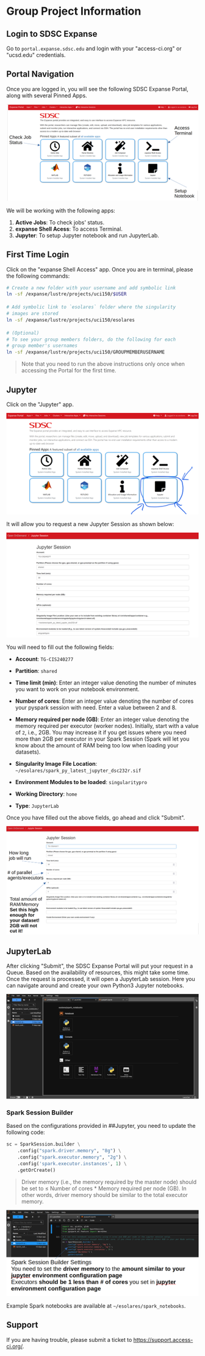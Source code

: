 # Group Project Information

## Login to SDSC Expanse
Go to `portal.expanse.sdsc.edu` and login with your "access-ci.org" or "ucsd.edu" credentials.

## Portal Navigation
Once you are logged in, you will see the following SDSC Expanse Portal, along with several Pinned Apps. 

![Portal Navigation](images/portal-navigation.png "Portal Navigation")

We will be working with the following apps:
1. **Active Jobs**: To check jobs' status.
2. **expanse Shell Acess**: To access Terminal.
3. **Jupyter**: To setup Jupyter notebook and run JupyterLab.

## First Time Login
Click on the "expanse Shell Access" app. Once you are in terminal, please the following commands: 
```bash
# Create a new folder with your username and add symbolic link
ln -sf /expanse/lustre/projects/uci150/$USER

# Add symbolic link to `esolares` folder where the singularity
# images are stored
ln -sf /expanse/lustre/projects/uci150/esolares

# (Optional)
# To see your group members folders, do the following for each 
# group member's usernames
ln -sf /expanse/lustre/projects/uci150/GROUPMEMBERUSERNAME
```
>Note that you need to run the above instructions only once when accessing the Portal for the first time. 

## Jupyter
Click on the "Jupyter" app. 

![Jupyter Portal App](images/jupyter-icon.png "Jupyter Portal App")

It will allow you to request a new Jupyter Session as shown below:

![Jupyter Session](images/jupyter-config.png "Jupyter Session")

You will need to fill out the following fields: 
- **Account**: `TG-CIS240277`

- **Partition**: `shared`

- **Time limit (min)**: Enter an integer value denoting the number of minutes you want to work on your notebook environment.

- **Number of cores**: Enter an integer value denoting the number of cores your pyspark session with need. Enter a value between 2 and 8.

- **Memory required per node (GB)**: Enter an integer value denoting the memory required per executor (worker nodes). Initially, start with a value of `2`, i.e., 2GB. You may increase it if you get issues where you need more than 2GB per executor in your Spark Session (Spark will let you know about the amount of RAM being too low when loading your datasets).

- **Singularity Image File Location**: `~/esolares/spark_py_latest_jupyter_dsc232r.sif`

- **Environment Modules to be loaded**: `singularitypro`

- **Working Directory**: `home`

- **Type**: `JupyterLab`

Once you have filled out the above fields, go ahead and click "Submit".

![Jupyter Config](images/jupyter-config2.png "Jupyter Config")


## JupyterLab
After clicking "Submit", the SDSC Expanse Portal will put your request in a Queue. Based on the availability of resources, this might take some time. Once the request is processed, it will open a JupyterLab session. Here you can navigate around and create your own Python3 Jupyter notebooks. 

![JupyterLab](images/jupyterlab.png "JupyterLab")


### Spark Session Builder
Based on the configurations provided in ##Jupyter, you need to update the following code:
```py
sc = SparkSession.builder \
    .config("spark.driver.memory", "8g") \
	.config("spark.executor.memory", "2g") \
    .config('spark.executor.instances', 1) \
	.getOrCreate()
```

>Driver memory (i.e., the memory required by the master node) should be set to ≤ Number of cores * Memory required per node (GB). In other words, driver memory should be similar to the total executor memory.

![Spark Session](images/spark-session.png "Spark Session")

Example Spark notebooks are available at `~/esolares/spark_notebooks`.

## Support
If you are having trouble, please submit a ticket to https://support.access-ci.org/.
